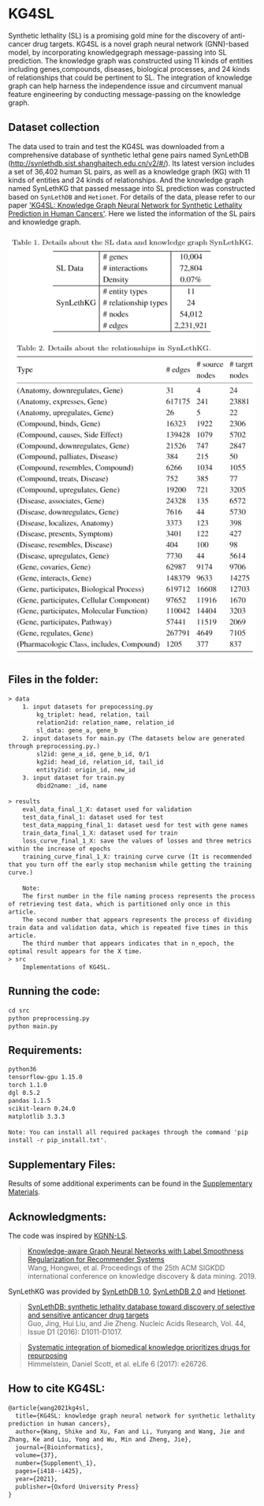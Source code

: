 ﻿# KG4SL
Synthetic lethality (SL) is a promising gold mine for the discovery of anti-cancer drug targets.
KG4SL is a novel graph neural network (GNN)-based model, by incorporating knowledgegraph message-passing into SL prediction. The knowledge graph was constructed using 11 kinds of entities including genes,compounds, diseases, biological processes, and 24 kinds of relationships that could be pertinent to SL. The integration of knowledge graph can help harness the independence issue and circumvent manual feature engineering by conducting message-passing on the knowledge graph.

## Dataset collection
The data used to train and test the KG4SL was downloaded from a comprehensive database of synthetic lethal gene pairs named SynLethDB (http://synlethdb.sist.shanghaitech.edu.cn/v2/#/). Its latest version includes a set of 36,402 human SL pairs, as well as a knowledge graph (KG) with 11 kinds of entities and 24 kinds of relationships. And the knowledge graph named SynLethKG that passed message into SL prediction was constructed based on `SynLethDB` and `Hetionet`. For details of the data, please refer to our paper ['KG4SL: Knowledge Graph Neural Network for Synthetic Lethality Prediction in Human Cancers'](https://academic.oup.com/bioinformatics/article/37/Supplement_1/i418/6319703). Here we listed the information of the SL pairs and knowledge graph.

   ![image](https://github.com/JieZheng-ShanghaiTech/KG4SL/blob/main/table1.png)
   ![image](https://github.com/JieZheng-ShanghaiTech/KG4SL/blob/main/table2.png)
   
## Files in the folder: 
    > data
        1. input datasets for prepocessing.py
            kg_triplet: head, relation, tail
            relation2id: relation_name, relation_id
            sl_data: gene_a, gene_b
        2. input datasets for main.py (The datasets below are generated through preprocessing.py.)
            sl2id: gene_a_id, gene_b_id, 0/1
            kg2id: head_id, relation_id, tail_id
            entity2id: origin_id, new_id
        3. input dataset for train.py
            dbid2name: _id, name

    > results
        eval_data_final_1_X: dataset used for validation
        test_data_final_1: dataset used for test
        test_data_mapping_final_1: dataset uesd for test with gene names
        train_data_final_1_X: dataset used for train
        loss_curve_final_1_X: save the values of losses and three metrics within the increase of epochs
        training_curve_final_1_X: training curve curve (It is recommended that you turn off the early stop mechanism while getting the training curve.)
        
        Note: 
        The first number in the file naming process represents the process of retrieving test data, which is partitioned only once in this article. 
        The second number that appears represents the process of dividing train data and validation data, which is repeated five times in this article. 
        The third number that appears indicates that in n_epoch, the optimal result appears for the X time.
    > src
        Implementations of KG4SL.
    
## Running the code:
    cd src
    python preprocessing.py
    python main.py
    
## Requirements:
    python36
    tensorflow-gpu 1.15.0
    torch 1.1.0
    dgl 0.5.2
    pandas 1.1.5
    scikit-learn 0.24.0
    matplotlib 3.3.3
    
    Note: You can install all required packages through the command 'pip install -r pip_install.txt'.
 
 ## Supplementary Files:
 Results of some additional experiments can be found in the [Supplementary Materials](https://github.com/JieZheng-ShanghaiTech/KG4SL/blob/main/Supplementary_materials.pdf).
 
 ## Acknowledgments:
 The code was inspired by [KGNN-LS](https://github.com/hwwang55/KGNN-LS).
 
 >[Knowledge-aware Graph Neural Networks with Label Smoothness Regularization for Recommender Systems](https://dl.acm.org/doi/abs/10.1145/3292500.3330836)  
 Wang, Hongwei, et al. Proceedings of the 25th ACM SIGKDD international conference on knowledge discovery & data mining. 2019.
 
 SynLethKG was provided by [SynLethDB 1.0](http://synlethdb.sist.shanghaitech.edu.cn/), [SynLethDB 2.0](http://synlethdb.sist.shanghaitech.edu.cn/v2/#/) and [Hetionet](https://github.com/hetio/hetionet).
 
 >[SynLethDB: synthetic lethality database toward discovery of selective and sensitive anticancer drug targets](https://academic.oup.com/nar/article/44/D1/D1011/2502617?login=true)  
Guo, Jing, Hui Liu, and Jie Zheng. Nucleic Acids Research, Vol. 44, Issue D1  (2016): D1011-D1017.

>[Systematic integration of biomedical knowledge prioritizes drugs for repurposing](https://elifesciences.org/articles/26726)  
Himmelstein, Daniel Scott, et al. eLife 6 (2017): e26726.
 
## How to cite KG4SL:
```
@article{wang2021kg4sl,
  title={KG4SL: knowledge graph neural network for synthetic lethality prediction in human cancers},
  author={Wang, Shike and Xu, Fan and Li, Yunyang and Wang, Jie and Zhang, Ke and Liu, Yong and Wu, Min and Zheng, Jie},
  journal={Bioinformatics},
  volume={37},
  number={Supplement\_1},
  pages={i418--i425},
  year={2021},
  publisher={Oxford University Press}
}
```
